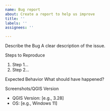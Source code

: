 ```yaml
---
name: Bug report
about: Create a report to help us improve
title: ''
labels: ''
assignees: ''

---
```


Describe the Bug
A clear description of the issue.  

Steps to Reproduce
1. Step 1...  
2. Step 2...  

Expected Behavior
What should have happened?  

Screenshots/QGIS Version
- QGIS Version: [e.g., 3.28]  
- OS: [e.g., Windows 11]
